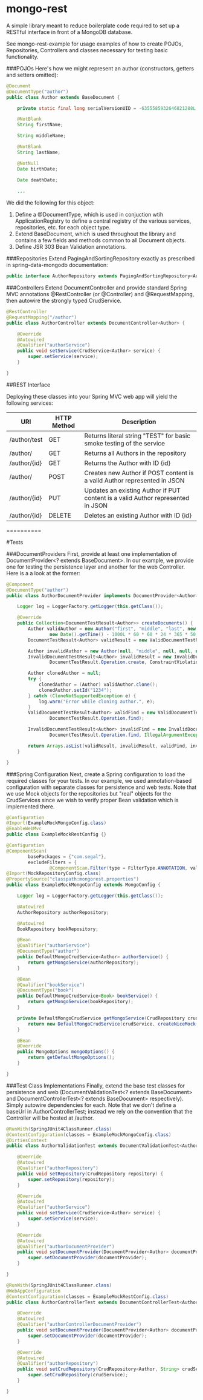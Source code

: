mongo-rest
==========

A simple library meant to reduce boilerplate code required to set up a RESTful interface in front of a MongoDB database.

See mongo-rest-example for usage examples of how to create POJOs, Repositories, Controllers and classes necessary for testing basic functionality.

###POJOs
Here's how we might represent an author (constructors, getters and setters omitted):

```java
@Document
@DocumentType("author")
public class Author extends BaseDocument {

	private static final long serialVersionUID = -6355585932646821288L;

	@NotBlank
	String firstName;

	String middleName;

	@NotBlank
	String lastName;

	@NotNull
	Date birthDate;

	Date deathDate;
	
	...
```

We did the following for this object:

1. Define a @DocumentType, which is used in conjuction wtih ApplicationRegistry to define a central registry of the various services, repositories, etc. for each object type.
2. Extend BaseDocument, which is used throughout the library and contains a few fields and methods common to all Document objects.
3. Define JSR 303 Bean Validation annotations.

###Repositories
Extend PagingAndSortingRepository exactly as prescribed in spring-data-mongodb documentation:

```java
public interface AuthorRepository extends PagingAndSortingRepository<Author, String> {}
```

###Controllers
Extend DocumentController and provide standard Spring MVC annotations @RestController (or @Controller) and @RequestMapping, then autowire the strongly typed CrudService.

```java
@RestController
@RequestMapping("/author")
public class AuthorController extends DocumentController<Author> {

	@Override
	@Autowired
	@Qualifier("authorService")
	public void setService(CrudService<Author> service) {
		super.setService(service);
	}

}
```

##REST Interface

Deploying these classes into your Spring MVC web app will yield the following services:

| URI | HTTP Method | Description |
| ------------- | ------------- | ------------- |
| /author/test | GET | Returns literal string "TEST" for basic smoke testing of the service  |
| /author/ | GET | Returns all Authors in the repository |
| /author/{id} | GET | Returns the Author with ID {id} |
| /author/ | POST | Creates new Author if POST content is a valid Author represented in JSON |
| /author/{id} | PUT | Updates an existing Author if PUT content is a valid Author represented in JSON |
| /author/{id} | DELETE | Deletes an existing Author with ID {id} |

==========

#Tests

###DocumentProviders
First, provide at least one implementation of DocumentProvider<? extends BaseDocument>. In our example, we provide one for testing the persistence layer and another for the web Controller. Here is a a look at the former:
```java
@Component
@DocumentType("author")
public class AuthorDocumentProvider implements DocumentProvider<Author> {

	Logger log = LoggerFactory.getLogger(this.getClass());

	@Override
	public Collection<DocumentTestResult<Author>> createDocuments() {
		Author validAuthor = new Author("first", "middle", "last", new Date(
				new Date().getTime() - 1000L * 60 * 60 * 24 * 365 * 50), null);
		DocumentTestResult<Author> validResult = new ValidDocumentTestResult<>(validAuthor, DocumentTestResult.Operation.create);

		Author invalidAuthor = new Author(null, "middle", null, null, new Date());
		InvalidDocumentTestResult<Author> invalidResult = new InvalidDocumentTestResult<>(invalidAuthor,
				DocumentTestResult.Operation.create, ConstraintViolationException.class);

		Author clonedAuthor = null;
		try {
			clonedAuthor = (Author) validAuthor.clone();
			clonedAuthor.setId("1234");
		} catch (CloneNotSupportedException e) {
			log.warn("Error while cloning author.", e);
		}
		ValidDocumentTestResult<Author> validFind = new ValidDocumentTestResult<>(clonedAuthor,
				DocumentTestResult.Operation.find);

		InvalidDocumentTestResult<Author> invalidFind = new InvalidDocumentTestResult<>(new Author(),
				DocumentTestResult.Operation.find, IllegalArgumentException.class);

		return Arrays.asList(validResult, invalidResult, validFind, invalidFind);
	}

}
```

###Spring Configuration
Next, create a Spring configuration to load the required classes for your tests. In our example, we used annotation-based configuration with separate classes for persistence and web tests. Note that we use Mock objects for the repositories but "real" objects for the CrudServices since we wish to verify proper Bean validation which is implemented there.

```java
@Configuration
@Import(ExampleMockMongoConfig.class)
@EnableWebMvc
public class ExampleMockRestConfig {}
```

```java
@Configuration
@ComponentScan(
		basePackages = {"com.segal"},
		excludeFilters = {
				@ComponentScan.Filter(type = FilterType.ANNOTATION, value = Configuration.class)})
@Import(MockRepositoryConfig.class)
@PropertySource("classpath:mongorest.properties")
public class ExampleMockMongoConfig extends MongoConfig {

	Logger log = LoggerFactory.getLogger(this.getClass());

	@Autowired
	AuthorRepository authorRepository;

	@Autowired
	BookRepository bookRepository;

	@Bean
	@Qualifier("authorService")
	@DocumentType("author")
	public DefaultMongoCrudService<Author> authorService() {
		return getMongoService(authorRepository);
	}

	@Bean
	@Qualifier("bookService")
	@DocumentType("book")
	public DefaultMongoCrudService<Book> bookService() {
		return getMongoService(bookRepository);
	}

	private DefaultMongoCrudService getMongoService(CrudRepository crudService) {
		return new DefaultMongoCrudService(crudService, createNiceMock(TimeProvider.class));
	}

	@Bean
	@Override
	public MongoOptions mongoOptions() {
		return getDefaultMongoOptions();
	}

}

```

###Test Class Implementations
Finally, extend the base test classes for persistence and web (DocumentValidationTest<? extends BaseDocument> and DocumentControllerTest<? extends BaseDocument> respectively).  Simply autowire dependencies for each. Note that we don't define a baseUrl in AuthorControllerTest; instead we rely on the convention that the Controller will be hosted at /author.
```java
@RunWith(SpringJUnit4ClassRunner.class)
@ContextConfiguration(classes = ExampleMockMongoConfig.class)
@DirtiesContext
public class AuthorValidationTest extends DocumentValidationTest<Author> {

	@Override
	@Autowired
	@Qualifier("authorRepository")
	public void setRepository(CrudRepository repository) {
		super.setRepository(repository);
	}

	@Override
	@Autowired
	@Qualifier("authorService")
	public void setService(CrudService<Author> service) {
		super.setService(service);
	}

	@Override
	@Autowired
	@Qualifier("authorDocumentProvider")
	public void setDocumentProvider(DocumentProvider<Author> documentProvider) {
		super.setDocumentProvider(documentProvider);
	}

}
```

```java
@RunWith(SpringJUnit4ClassRunner.class)
@WebAppConfiguration
@ContextConfiguration(classes = ExampleMockRestConfig.class)
public class AuthorControllerTest extends DocumentControllerTest<Author> {

	@Override
	@Autowired
	@Qualifier("authorControllerDocumentProvider")
	public void setDocumentProvider(DocumentProvider<Author> documentProvider) {
		super.setDocumentProvider(documentProvider);
	}

	@Override
	@Autowired
	@Qualifier("authorRepository")
	public void setCrudRepository(CrudRepository<Author, String> crudService) {
		super.setCrudRepository(crudService);
	}

}

```
